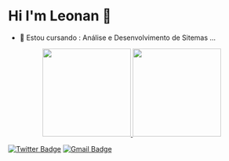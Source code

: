 # Hi I'm Leonan 👋

- 🌱 Estou cursando : Análise e Desenvolvimento de Sitemas ...

<div align="center">
  <a href="https://github.com/LeonanCardoso">
  <img height="180em" src="https://github-readme-stats.vercel.app/api?username=LeonanCardoso&show_icons=true&theme=dracula&include_all_commits=true&count_private=true"/>
  <img height="180em" src="https://github-readme-stats.vercel.app/api/top-langs/?username=LeonanCardoso&layout=compact&langs_count=7&theme=dracula"/>
</div>

[![Twitter Badge](https://img.shields.io/badge/-@LeonanGCardoso-6633cc?style=flat-square&labelColor=6633cc&logo=twitter&logoColor=white&link=https://twitter.com/dieegosf)](https://twitter.com/leonangcardoso) 
[![Gmail Badge](https://img.shields.io/badge/-leonangomes1311@hotmail.com-6633cc?style=flat-square&logo=Gmail&logoColor=white&link=mailto:diego.schell.f@gmail.com)](mailto:leonangomes1311@hotmail.com)
